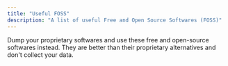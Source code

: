```yaml
---
title: "Useful FOSS"
description: "A list of useful Free and Open Source Softwares (FOSS)"
---
```


Dump your proprietary softwares and use these free and open-source softwares
instead. They are better than their proprietary alternatives and don't collect
your data.
